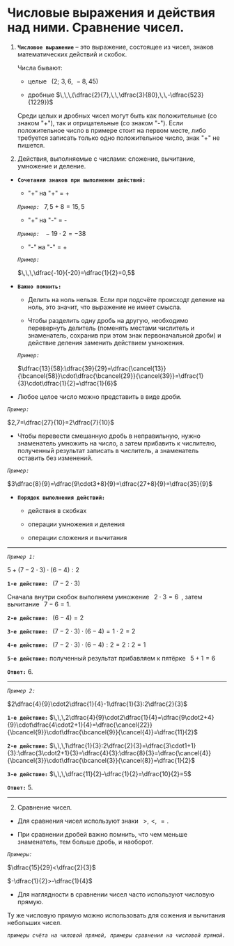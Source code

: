# Числовые выражения и действия над ними. Сравнение чисел.

1) **`Числовое выражение`** – это выражение, состоящее из чисел, знаков математических действий и скобок.
   
   Числа бывают:

   - целые $\,\,\,(2;\,\,3,6,\,\,-8,45)$

   - дробные $\,\,\,(\dfrac{2}{7},\,\,\dfrac{3}{80},\,\,-\dfrac{523}{1229})$

   Среди целых и дробных чисел могут быть как положительные (со знаком "+"), так и отрицательные (со знаком "-"). Если положительное число в примере стоит на первом месте, либо требуется записать только одно положительное число, знак "+" не пишется.

2) Действия, выполняемые с числами: сложение, вычитание, умножение и деление.
   
- **`Сочетания знаков при выполнении действий:`**

   - "+" на "+" = + 

   *`Пример:`* $\,\,\,7,5+8=15,5$

   - "+" на "-" = -

   *`Пример:`* $\,\,\,-19\cdot2=-38$
   
   - "-" на "-" = +

   *`Пример:`* 
   
   $\,\,\,\dfrac{-10}{-20}=\dfrac{1}{2}=0,5$

- **`Важно помнить:`**
  
  - Делить на ноль нельзя. Если при подсчёте происходт деление на ноль, это значит, что выражение не имеет смысла.

  - Чтобы разделить одну дробь на другую, необходимо перевернуть делитель (поменять местами числитель и знаменатель, сохранив при этом знак первоначальной дроби) и действие деления заменить действием умножения.

  *`Пример:`* 

  $\dfrac{13}{58}:\dfrac{39}{29}=\dfrac{\cancel{13}}{\bcancel{58}}\cdot\dfrac{\bcancel{29}}{\cancel{39}}=\dfrac{1}{3}\cdot\dfrac{1}{2}=\dfrac{1}{6}$

- Любое целое число можно представить в виде дроби.

*`Пример:`* 

$2,7=\dfrac{27}{10}=2\dfrac{7}{10}$

- Чтобы перевести смешанную дробь в неправильную, нужно знаменатель умножить на число, а затем прибавить к числителю, полученный результат записать в числитель, а знаменатель оставить без изменений.

*`Пример:`* 

$3\dfrac{8}{9}=\dfrac{9\cdot3+8}{9}=\dfrac{27+8}{9}=\dfrac{35}{9}$

- **`Порядок выполнения действий:`**

   - действия в скобках

   - операции умножения и деления

   - операции сложения и вычитания
***
   *`Пример 1:`*

   $5+(7-2\cdot3)\cdot(6-4):2$

   **`1-е действие:`** $\,\,\,(7-2\cdot3)$

   Сначала внутри скобок выполняем умножение $\,\,\,2\cdot3=6\,\,\,$, затем вычитание $\,\,\,7-6=1$.

   **`2-е действие:`** $\,\,\,(6-4)=2$

   **`3-е действие:`** $\,\,\,(7-2\cdot3)\cdot(6-4)=1\cdot2=2$

   **`4-е действие:`** $\,\,\,(7-2\cdot3)\cdot(6-4):2=2:2=1$

   **`5-е действие:`** полученный результат прибавляем к пятёрке $\,\,\,5+1=6$

   **`Ответ:`** $6.$
***
   *`Пример 2:`* 

   $2\dfrac{4}{9}\cdot2\dfrac{1}{4}-1\dfrac{1}{3}:2\dfrac{2}{3}$

   **`1-е действие:`** $\,\,\,2\dfrac{4}{9}\cdot2\dfrac{1}{4}=\dfrac{9\cdot2+4}{9}\cdot\dfrac{4\cdot2+1}{4}=\dfrac{\cancel{22}}{\bcancel{9}}\cdot\dfrac{\bcancel{9}}{\cancel{4}}=\dfrac{11}{2}$

   **`2-е действие:`** $\,\,\,1\dfrac{1}{3}:2\dfrac{2}{3}=\dfrac{3\cdot1+1}{3}:\dfrac{3\cdot2+1}{3}=\dfrac{4}{3}:\dfrac{8}{3}=\dfrac{\cancel{4}}{\bcancel{3}}\cdot\dfrac{\bcancel{3}}{\cancel{8}}=\dfrac{1}{2}$

   **`3-е действие:`** $\,\,\,\dfrac{11}{2}-\dfrac{1}{2}=\dfrac{10}{2}=5$

   **`Ответ:`** $5.$
***
2) Сравнение чисел.
   
- Для сравнения чисел используют знаки $\,\,\,>,\,\,<,\,\,=.$

- При сравнении дробей важно помнить, что чем меньше знаменатель, тем больше дробь, и наоборот.

*`Примеры:`*

$\dfrac{15}{29}<\dfrac{2}{3}$

$-\dfrac{1}{2}>-\dfrac{1}{4}$

- Для наглядности в сравнении чисел часто используют числовую прямую.

Ту же числовую прямую можно использовать для сожения и вычитания небольших чисел.

*`примеры счёта на чиловой прямой, примеры сравнения на числовой прямой.`*
